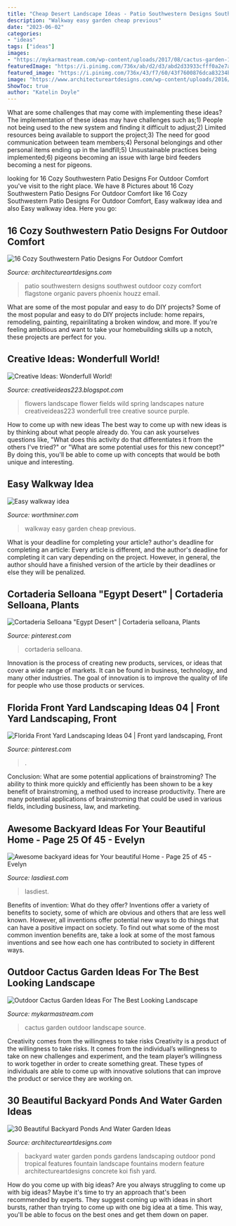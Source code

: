```yaml
---
title: "Cheap Desert Landscape Ideas - Patio Southwestern Designs Southwest Outdoor Cozy Comfort Flagstone Organic Pavers Phoenix Houzz Email"
description: "Walkway easy garden cheap previous"
date: "2023-06-02"
categories:
- "ideas"
tags: ["ideas"]
images:
- "https://mykarmastream.com/wp-content/uploads/2017/08/cactus-garden-11.jpeg"
featuredImage: "https://i.pinimg.com/736x/ab/d2/d3/abd2d33933cfff0a2e7aa07d83097f8a.jpg"
featured_image: "https://i.pinimg.com/736x/43/f7/60/43f7600876dca83234b31f4c2a7cff75.jpg"
image: "https://www.architectureartdesigns.com/wp-content/uploads/2016/04/16-Cozy-Southwestern-Patio-Designs-For-Outdoor-Comfort-13-630x459.jpg"
ShowToc: true
author: "Katelin Doyle"
---
```



What are some challenges that may come with implementing these ideas?
The implementation of these ideas may have challenges such as;1) People not being used to the new system and finding it difficult to adjust;2) Limited resources being available to support the project;3) The need for good communication between team members;4) Personal belongings and other personal items ending up in the landfill;5) Unsustainable practices being implemented;6) pigeons becoming an issue with large bird feeders becoming a nest for pigeons.

	

		
looking for 16 Cozy Southwestern Patio Designs For Outdoor Comfort you've visit to the right place. We have 8 Pictures about 16 Cozy Southwestern Patio Designs For Outdoor Comfort like 16 Cozy Southwestern Patio Designs For Outdoor Comfort, Easy walkway idea and also Easy walkway idea. Here you go:
		
    
## 16 Cozy Southwestern Patio Designs For Outdoor Comfort

<img loading=lazy src="https://www.architectureartdesigns.com/wp-content/uploads/2016/04/16-Cozy-Southwestern-Patio-Designs-For-Outdoor-Comfort-13-630x459.jpg" onerror="this.onerror=null;this.src='https://tse2.mm.bing.net/th?id=OIP.00waxKXlXyR5c6ZqeBwd8AHaFZ&amp;pid=15.1';" alt="16 Cozy Southwestern Patio Designs For Outdoor Comfort">

_Source: architectureartdesigns.com_

>patio southwestern designs southwest outdoor cozy comfort flagstone organic pavers phoenix houzz email. 

	

What are some of the most popular and easy to do DIY projects?
Some of the most popular and easy to do DIY projects include: home repairs, remodeling, painting, repairilitating a broken window, and more. If you're feeling ambitious and want to take your homebuilding skills up a notch, these projects are perfect for you.

    
## Creative Ideas: Wonderfull World!

<img loading=lazy src="https://2.bp.blogspot.com/-1izAmPATgUc/VVTNpUYwEWI/AAAAAAAAOfw/UGz2CpAi-Bk/s1600/d.jpg" onerror="this.onerror=null;this.src='https://tse1.mm.bing.net/th?id=OIP.VsWlOpJpPKPnbuxDBTkPkgHaKH&amp;pid=15.1';" alt="Creative Ideas: Wonderfull World!">

_Source: creativeideas223.blogspot.com_

>flowers landscape flower fields wild spring landscapes nature creativeideas223 wonderfull tree creative source purple. 

	

How to come up with new ideas
The best way to come up with new ideas is by thinking about what people already do. You can ask yourselves questions like, "What does this activity do that differentiates it from the others I've tried?" or "What are some potential uses for this new concept?" By doing this, you'll be able to come up with concepts that would be both unique and interesting.

    
## Easy Walkway Idea

<img loading=lazy src="http://www.worthminer.com/wp-content/uploads/2015/06/Easy-walkway-idea-12.jpg" onerror="this.onerror=null;this.src='https://tse1.mm.bing.net/th?id=OIP.X3z_I-opactj_u8K4wrBeQHaJ3&amp;pid=15.1';" alt="Easy walkway idea">

_Source: worthminer.com_

>walkway easy garden cheap previous. 

	

What is your deadline for completing your article?
author's deadline for completing an article:
Every article is different, and the author's deadline for completing it can vary depending on the project. However, in general, the author should have a finished version of the article by their deadlines or else they will be penalized.

    
## Cortaderia Selloana &quot;Egypt Desert&quot; | Cortaderia Selloana, Plants

<img loading=lazy src="https://i.pinimg.com/736x/43/f7/60/43f7600876dca83234b31f4c2a7cff75.jpg" onerror="this.onerror=null;this.src='https://tse3.mm.bing.net/th?id=OIP.0sKecaVq8xvmP95Eq_5UcQHaNK&amp;pid=15.1';" alt="Cortaderia Selloana &quot;Egypt Desert&quot; | Cortaderia selloana, Plants">

_Source: pinterest.com_

>cortaderia selloana. 

	

Innovation is the process of creating new products, services, or ideas that cover a wide range of markets. It can be found in business, technology, and many other industries. The goal of innovation is to improve the quality of life for people who use those products or services.

    
## Florida Front Yard Landscaping Ideas 04 | Front Yard Landscaping, Front

<img loading=lazy src="https://i.pinimg.com/736x/ab/d2/d3/abd2d33933cfff0a2e7aa07d83097f8a.jpg" onerror="this.onerror=null;this.src='https://tse4.mm.bing.net/th?id=OIP.dviEnnSyLgGZCd01HktJWAHaK8&amp;pid=15.1';" alt="Florida Front Yard Landscaping Ideas 04 | Front yard landscaping, Front">

_Source: pinterest.com_

>. 

	

Conclusion: What are some potential applications of brainstroming?
The ability to think more quickly and efficiently has been shown to be a key benefit of brainstroming, a method used to increase productivity. There are many potential applications of brainstroming that could be used in various fields, including business, law, and marketing.

    
## Awesome Backyard Ideas For Your Beautiful Home - Page 25 Of 45 - Evelyn

<img loading=lazy src="https://www.lasdiest.com/wp-content/uploads/2020/03/Awesome-backyard-ideas-for-Your-beautiful-Home-18.jpg" onerror="this.onerror=null;this.src='https://tse3.mm.bing.net/th?id=OIP.yfS7E6iihBprUMQ-VWaWfAHaLH&amp;pid=15.1';" alt="Awesome backyard ideas for Your beautiful Home - Page 25 of 45 - Evelyn">

_Source: lasdiest.com_

>lasdiest. 

	

Benefits of invention: What do they offer?
Inventions offer a variety of benefits to society, some of which are obvious and others that are less well known. However, all inventions offer potential new ways to do things that can have a positive impact on society. To find out what some of the most common invention benefits are, take a look at some of the most famous inventions and see how each one has contributed to society in different ways.

    
## Outdoor Cactus Garden Ideas For The Best Looking Landscape

<img loading=lazy src="https://mykarmastream.com/wp-content/uploads/2017/08/cactus-garden-11.jpeg" onerror="this.onerror=null;this.src='https://tse3.mm.bing.net/th?id=OIP.wqI5PZVZh2_QphFY9KIyegHaLH&amp;pid=15.1';" alt="Outdoor Cactus Garden Ideas For The Best Looking Landscape">

_Source: mykarmastream.com_

>cactus garden outdoor landscape source. 

	

Creativity comes from the willingness to take risks
Creativity is a product of the willingness to take risks. It comes from the individual’s willingness to take on new challenges and experiment, and the team player’s willingness to work together in order to create something great. These types of individuals are able to come up with innovative solutions that can improve the product or service they are working on.

    
## 30 Beautiful Backyard Ponds And Water Garden Ideas

<img loading=lazy src="http://www.architectureartdesigns.com/wp-content/uploads/2013/04/Backyard-ArchitectureArtDesigns-4.jpg" onerror="this.onerror=null;this.src='https://tse4.mm.bing.net/th?id=OIP.pTQD_cy7exuwIXpbB3XA8AHaLH&amp;pid=15.1';" alt="30 Beautiful Backyard Ponds And Water Garden Ideas">

_Source: architectureartdesigns.com_

>backyard water garden ponds gardens landscaping outdoor pond tropical features fountain landscape fountains modern feature architectureartdesigns concrete koi fish yard. 

	

How do you come up with big ideas?
Are you always struggling to come up with big ideas? Maybe it's time to try an approach that's been recommended by experts. They suggest coming up with ideas in short bursts, rather than trying to come up with one big idea at a time. This way, you'll be able to focus on the best ones and get them down on paper.


